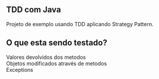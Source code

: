 ## TDD com Java
Projeto de exemplo usando TDD aplicando Strategy Pattern.

## O que esta sendo testado?
Valores devolvidos dos metodos <br>
Objetos modificados através de metodos <br>
Exceptions
